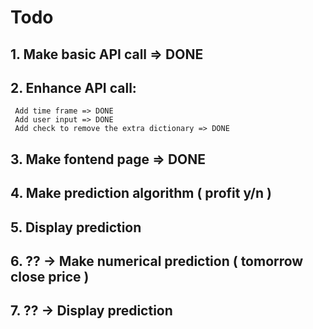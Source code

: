 # Todo

## 1. Make basic API call => DONE

## 2. Enhance API call:
     Add time frame => DONE
     Add user input => DONE
     Add check to remove the extra dictionary => DONE

## 3. Make fontend page => DONE

## 4. Make prediction algorithm ( profit y/n )

## 5. Display prediction

## 6. ?? -> Make numerical prediction ( tomorrow close price )

## 7. ?? -> Display prediction
